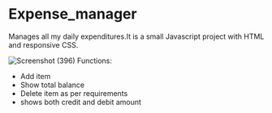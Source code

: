 # Expense_manager

Manages all my daily expenditures.It is a small Javascript project with HTML and responsive CSS.

![Screenshot (396)](https://user-images.githubusercontent.com/84964912/223121776-a12f881b-1a84-49bd-a93b-0089c98856ec.png)
Functions:
* Add item
* Show total balance
* Delete item as per requirements
* shows both credit and debit amount
